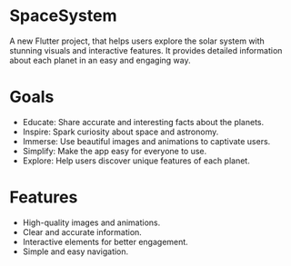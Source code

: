 # SpaceSystem

A new Flutter project, that helps users explore the solar system with stunning visuals and interactive features. It provides detailed information about each planet in an easy and engaging way.

# Goals

  - Educate: Share accurate and interesting facts about the planets.
  - Inspire: Spark curiosity about space and astronomy.
  - Immerse: Use beautiful images and animations to captivate users.
  - Simplify: Make the app easy for everyone to use.
  - Explore: Help users discover unique features of each planet.

# Features 
  - High-quality images and animations.
  - Clear and accurate information.
  - Interactive elements for better engagement.
  - Simple and easy navigation.


